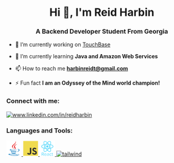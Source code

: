 <h1 align="center">Hi 👋, I'm Reid Harbin</h1>
<h3 align="center">A Backend Developer Student From Georgia</h3>

- 🔭 I’m currently working on [TouchBase](http://touchbase.s3-website-us-west-2.amazonaws.com/)

- 🌱 I’m currently learning **Java and Amazon Web Services**

- 📫 How to reach me **harbinreidt@gmail.com**

- ⚡ Fun fact **I am an Odyssey of the Mind world champion!**

<h3 align="left">Connect with me:</h3>
<p align="left">
<a href="https://linkedin.com/in/reidharbin" target="blank"><img align="center" src="https://raw.githubusercontent.com/rahuldkjain/github-profile-readme-generator/master/src/images/icons/Social/linked-in-alt.svg" alt="www.linkedin.com/in/reidharbin" height="30" width="40" /></a>
</p>

<h3 align="left">Languages and Tools:</h3>
<p align="left"> <a href="https://www.java.com" target="_blank" rel="noreferrer"> <img src="https://raw.githubusercontent.com/devicons/devicon/master/icons/java/java-original.svg" alt="java" width="40" height="40"/> </a> <a href="https://developer.mozilla.org/en-US/docs/Web/JavaScript" target="_blank" rel="noreferrer"> <img src="https://raw.githubusercontent.com/devicons/devicon/master/icons/javascript/javascript-original.svg" alt="javascript" width="40" height="40"/> </a> <a href="https://reactjs.org/" target="_blank" rel="noreferrer"> <img src="https://raw.githubusercontent.com/devicons/devicon/master/icons/react/react-original-wordmark.svg" alt="react" width="40" height="40"/> </a> <a href="https://tailwindcss.com/" target="_blank" rel="noreferrer"> <img src="https://www.vectorlogo.zone/logos/tailwindcss/tailwindcss-icon.svg" alt="tailwind" width="40" height="40"/> </a> </p>
